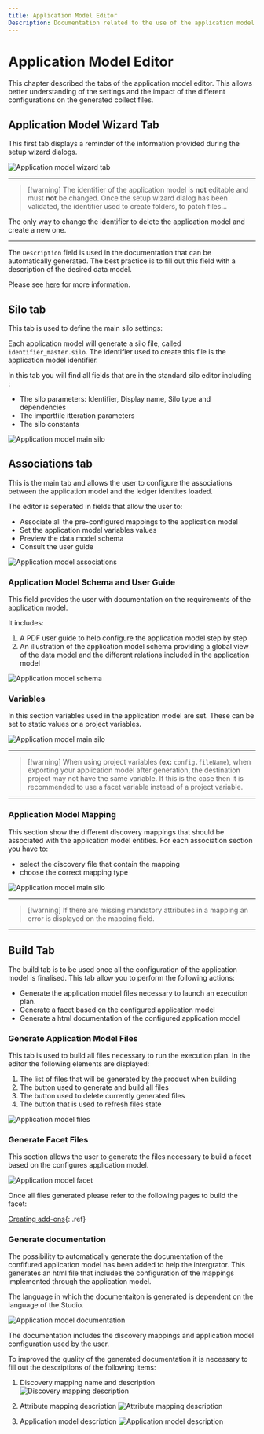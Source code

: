 ```yaml
---
title: Application Model Editor
Description: Documentation related to the use of the application model editor
---
```


# Application Model Editor

This chapter described the tabs of the application model editor. This allows better understanding of the settings and the impact of the different configurations on the generated collect files.

## Application Model Wizard Tab

This first tab displays a reminder of the information provided during the setup wizard dialogs.

![Application model wizard tab](./images/appmodel_editor.png "Application model wizard tab")

---

> [!warning] The identifier of the application model is **not** editable and must **not** be changed.
Once the setup wizard dialog has been validated, the identifier used to create folders, to patch files...

The only way to change the identifier to delete the application model and create a new one.

---

The `Description` field is used in the documentation that can be automatically generated. The best practice is to fill out this field with a description of the desired data model.

Please see [here](#generate-documentation) for more information.

## Silo tab

This tab is used to define the main silo settings:

Each application model will generate a silo file, called `identifier_master.silo`. The identifier used to create this file is the application model identifier.

In this tab you will find all fields that are in the standard silo editor including :

- The silo parameters: Identifier, Display name, Silo type and dependencies
- The importfile itteration parameters
- The silo constants

![Application model main silo](./images/appmodel_silo_editor.png "Application model main silo")

## Associations tab

This is the main tab and allows the user to configure the associations between the application model and the ledger identites loaded.

The editor is seperated in fields that allow the user to:

- Associate all the pre-configured mappings to the application model
- Set the application model variables values
- Preview the data model schema
- Consult the user guide

![Application model associations](./images/appmodel_associations.png "Application model associations")

### Application Model Schema and User Guide

This field provides the user with documentation on the requirements of the application model.

It includes:

1. A PDF user guide to help configure the application model step by step
2. An illustration of the application model schema providing a global view of the data model and the different relations included in the application model

![Application model schema](./images/appmodel_user_guide_and_schema.png "Application model schema")

### Variables

In this section variables used in the application model are set.
These can be set to static values or a project variables.

![Application model main silo](./images/appmodel_config_var.png "Application model main silo")

---

> [!warning] When using project variables (__ex:__ `config.fileName`), when exporting your application model after generation, the destination project may not have the same variable. If this is the case then it is recommended to use a facet variable instead of a project variable.

---

### Application Model Mapping

This section show the different discovery mappings that should be associated with the application model entities.
For each association section you have to:

- select the discovery file that contain the mapping
- choose the correct mapping type
  
![Application model main silo](./images/appmodel_associations_mapping.png "Application model main silo")

---

> [!warning] If there are missing mandatory attributes in a mapping an error is displayed on the mapping field.

---

## Build Tab

The build tab is to be used once all the configuration of the application model is finalised. This tab allow you to perform the following actions:

- Generate the application model files necessary to launch an execution plan.
- Generate a facet based on the configured application model
- Generate a html documentation of the configured application model

### Generate Application Model Files

This tab is used to build all files necessary to run the execution plan.
In the editor the following elements are displayed:

1. The list of files that will be generated by the product when building
2. The button used to generate and build all files
3. The button used to delete currently generated files
4. The button that is used to refresh files state

![Application model files](./images/appmodel_buildfiles.png "Application model files")

### Generate Facet Files

This section allows the user to generate the files necessary to build a facet based on the configures application model.

![Application model facet](./images/appmodel_facet.png "Application model facet")

Once all files generated please refer to the following pages to build the facet:

[Creating add-ons](igrc-platform/add-ons/creating-add-ons.md){: .ref}

### Generate documentation

The possibility to automatically generate the documentation of the confifured application model has been added to help the intergrator. This generates an html file that includes the configuration of the mappings implemented through the application model.

The language in which the documentaiton is generated is dependent on the language of the Studio.

![Application model documentation](./images/appmodel_doc.png "Application model documentation")

The documentation includes the discovery mappings and application model configuration used by the user.

To improved the quality of the generated documentation it is necessary to fill out the descriptions of the following items:

1. Discovery mapping name and description
![Discovery mapping description](./images/appmodel_discovery_mapping.png "Discovery mapping description")

2. Attribute mapping description
![Attribute mapping description](./images/appmodel_attribute_mapping.png "Attribute mapping description")

3. Application model description
![Application model description](./images/appmodel_description.png "Application model description")
